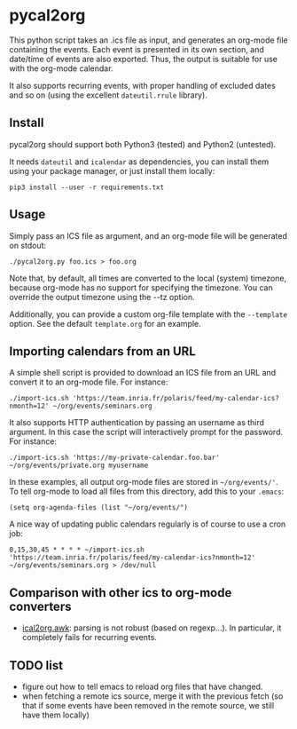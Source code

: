 # pycal2org

This python script takes an .ics file as input, and generates an org-mode file
containing the events.  Each event is presented in its own section, and date/time
of events are also exported.  Thus, the output is suitable for use with the
org-mode calendar.

It also supports recurring events, with proper handling of excluded dates and
so on (using the excellent `dateutil.rrule` library).

## Install

pycal2org should support both Python3 (tested) and Python2 (untested).

It needs `dateutil` and `icalendar` as dependencies, you can install them using your
package manager, or just install them locally:

    pip3 install --user -r requirements.txt

## Usage

Simply pass an ICS file as argument, and an org-mode file will be generated on
stdout:

    ./pycal2org.py foo.ics > foo.org

Note that, by default, all times are converted to the local (system) timezone,
because org-mode has no support for specifying the timezone.  You can override
the output timezone using the --tz option.

Additionally, you can provide a custom org-file template with the `--template`
option.  See the default `template.org` for an example.

## Importing calendars from an URL

A simple shell script is provided to download an ICS file from an URL and convert
it to an org-mode file.  For instance:

    ./import-ics.sh 'https://team.inria.fr/polaris/feed/my-calendar-ics?nmonth=12' ~/org/events/seminars.org

It also supports HTTP authentication by passing an username as third argument.
In this case the script will interactively prompt for the password.  For instance:

    ./import-ics.sh 'https://my-private-calendar.foo.bar' ~/org/events/private.org myusername

In these examples, all output org-mode files are stored in `~/org/events/'`.  To tell
org-mode to load all files from this directory, add this to your `.emacs`:

    (setq org-agenda-files (list "~/org/events/")

A nice way of updating public calendars regularly is of course to use a cron job:

    0,15,30,45 * * * * ~/import-ics.sh 'https://team.inria.fr/polaris/feed/my-calendar-ics?nmonth=12' ~/org/events/seminars.org > /dev/null

## Comparison with other ics to org-mode converters

- [ical2org.awk](http://orgmode.org/worg/code/awk/ical2org.awk): parsing is not
  robust (based on regexp...).  In particular, it completely fails for recurring
  events.

## TODO list

- figure out how to tell emacs to reload org files that have changed.
- when fetching a remote ics source, merge it with the previous fetch
  (so that if some events have been removed in the remote source, we
  still have them locally)

